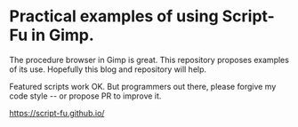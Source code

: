 # Practical examples of using Script-Fu in Gimp.

The procedure browser in Gimp is great. 
This repository proposes examples of its use. 
Hopefully this blog and repository will help.

Featured scripts work OK.
But programmers out there, please forgive my code style -- or propose PR to improve it.

https://script-fu.github.io/
